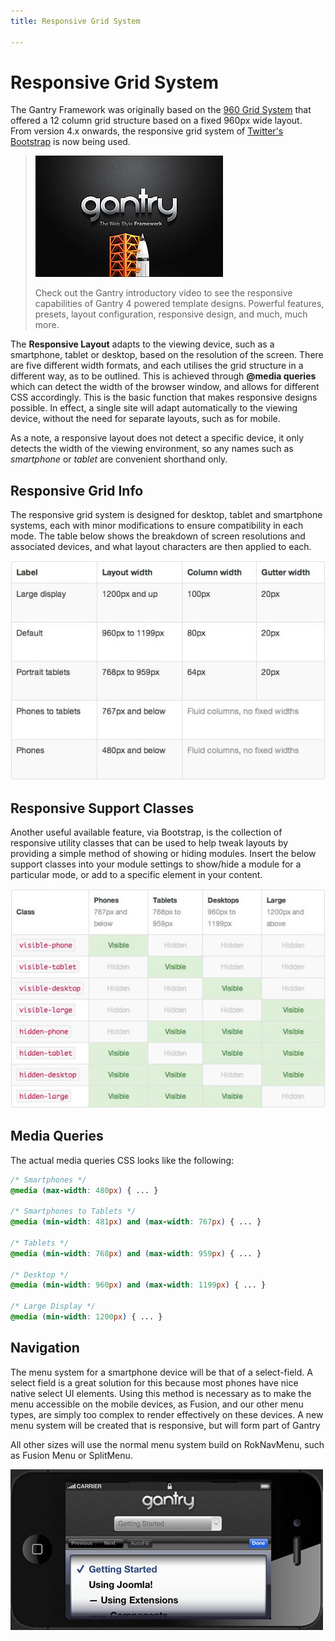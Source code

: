 ```yaml
---
title: Responsive Grid System

---
```


Responsive Grid System
======================
The Gantry Framework was originally based on the [960 Grid System](http://960.gs/) that offered a 12 column grid structure based on a fixed 960px wide layout. From version 4.x onwards, the responsive grid system of [Twitter's Bootstrap](http://twitter.github.com/bootstrap/) is now being used.

> [![](../assets/g4-promo.jpg)](http://youtube.com/embed/AKqppYSttEE)
>
> Check out the Gantry introductory video to see the responsive capabilities of Gantry 4 powered template designs. Powerful features, presets, layout configuration, responsive design, and much, much more.

The **Responsive Layout** adapts to the viewing device, such as a smartphone, tablet or desktop, based on the resolution of the screen. There are five different width formats, and each utilises the grid structure in a different way, as to be outlined. This is achieved through **@media queries** which can detect the width of the browser window, and allows for different CSS accordingly. This is the basic function that makes responsive designs possible. In effect, a single site will adapt automatically to the viewing device, without the need for separate layouts, such as for mobile.

As a note, a responsive layout does not detect a specific device, it only detects the width of the viewing environment, so any names such as _smartphone_ or _tablet_ are convenient shorthand only.


Responsive Grid Info
--------------------
The responsive grid system is designed for desktop, tablet and smartphone systems, each with minor modifications to ensure compatibility in each mode. The table below shows the breakdown of screen resolutions and associated devices, and what layout characters are then applied to each.

![](assets/responsive1.jpg)


Responsive Support Classes
--------------------------
Another useful available feature, via Bootstrap, is the collection of responsive utility classes that can be used to help tweak layouts by providing a simple method of showing or hiding modules. Insert the below support classes into your module settings to show/hide a module for a particular mode, or add to a specific element in your content.

![](assets/responsive2.jpg)


Media Queries
-------------
The actual media queries CSS looks like the following:

~~~ .css
/* Smartphones */
@media (max-width: 480px) { ... }

/* Smartphones to Tablets */
@media (min-width: 481px) and (max-width: 767px) { ... }

/* Tablets */
@media (min-width: 768px) and (max-width: 959px) { ... }

/* Desktop */
@media (min-width: 960px) and (max-width: 1199px) { ... }

/* Large Display */
@media (min-width: 1200px) { ... }
~~~


Navigation
----------
The menu system for a smartphone device will be that of a select-field. A select field is a great solution for this because most phones have nice native select UI elements. Using this method is necessary as to make the menu accessible on the mobile devices, as Fusion, and our other menu types, are simply too complex to render effectively on these devices. A new menu system will be created that is responsive, but will form part of Gantry

All other sizes will use the normal menu system build on RokNavMenu, such as Fusion Menu or SplitMenu.

![](assets/responsive3.jpg)

